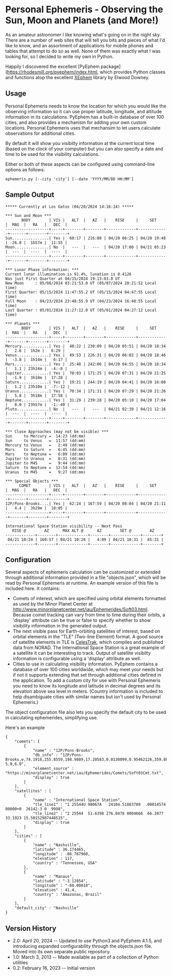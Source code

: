 # Personal Ephemeris - Observing the Sun, Moon and Planets (and More!)

As an amateur astronomer I like knowing what's going on in the night sky.  There are a number of web sites that will tell you bits and pieces of what I'd like to know, and an assortment of applications for mobile phones and tables that attempt to do so as well.  None of them was exactly what I was looking for, so I decided to write my own in Python.

Happily I discovered the excellent [PyEphem package](https://rhodesmill.org/pyephem/index.html, which provides Python classes and functions atop the excellent [XEphem](https://www.clearskyinstitute.com/xephem) library by Elwood Downey.

## Usage 

Personal Ephemeris needs to know the location for which you would like the observing information so it can use proper latitude, longitude, and altitude information in its calculations.  PyEphem has a built-in database of over 100 cities, and also provides a mechanism for adding your own custom locations.  Personal Ephemeris uses that mechansim to let users calculate observations for additional cities.

By default it will show you visibilty information at the current local time (based on the clock of your computer) but you can also specify a date and time to be used for the visibility calculations.

Either or both of these aspects can be configured using command-line options as follows:

```
ephemeris.py [--city 'city'] [--date 'YYYY/MM/DD HH:MM']
```

## Sample Output

```
***** Currently at Los Gatos (04/20/2024 14:16:14) *****

*** Sun and Moon ***
       BODY        | VIS |   ALT  |   AZ   |    RISE     |     SET     |  MAG  |   RA   |   DEC  |
-------------------+-----+--------+--------+-------------+-------------+-------+--------+--------+
Sun................| Yes |  60:17 | 216:08 | 04/20 06:25 | 04/20 19:48 | -26.8 |  1h57m |  11:55 |
Moon...............| No  |   ---  |   ---  | 04/20 17:00 | 04/21 05:23 |  ---  |  ----  |  ----  |
-------------------+-----+--------+--------+-------------+-------------+-------+--------+--------+

*** Lunar Phase information: ***
Current lunar illumination is 91.4%, lunation is 0.4126
Was just First Quarter at 04/15/2024 19:13:03.0 UT
New Moon     : 05/08/2024 03:21:53.0 UT (05/07/2024 20:21:52 Local time)
First Quarter: 05/15/2024 11:47:55.2 UT (05/15/2024 04:47:55 Local time)
Full Moon    : 04/23/2024 23:48:55.9 UT (04/23/2024 16:48:55 Local time)
Last Quarter : 05/01/2024 11:27:12.0 UT (05/01/2024 04:27:12 Local time)

*** Planets ***
       BODY        | VIS |   ALT  |   AZ   |    RISE     |     SET     |  MAG  |   RA   |   DEC  |
-------------------+-----+--------+--------+-------------+-------------+-------+--------+--------+
Mercury............| Yes |  48:22 | 230:09 | 04/20 05:51 | 04/20 18:34 |   2.6 |  1h2m |   6:29 |
Venus..............| Yes |  49:53 | 226:31 | 04/20 06:02 | 04/20 18:46 |  -3.8 |  1h14m |   6:17 |
Mars...............| Yes |  25:48 | 242:06 | 04/20 04:55 | 04/20 16:34 |   1.1 | 23h34m |  -4:-8 |
Jupiter............| Yes |  70:03 | 171:25 | 04/20 07:31 | 04/20 21:25 |  -1.9 |  3h18m |  17:28 |
Saturn.............| Yes |  19:21 | 244:19 | 04/20 04:41 | 04/20 16:00 |   1.2 | 23h10m |  -7:-12 |
Uranus.............| Yes |  70:34 | 171:31 | 04/20 07:29 | 04/20 21:26 |   5.8 |  3h18m |  17:58 |
Neptune............| Yes |  31:29 | 239:28 | 04/20 05:10 | 04/20 17:04 |   8.0 | 23h57m |  -1:-40 |
Pluto..............| No  |   ---  |   ---  | 04/21 02:39 | 04/21 12:16 |  ---  |  ----  |  ----  |
-------------------+-----+--------+--------+-------------+-------------+-------+--------+--------+

*** Close Approaches (may not be visible) ***
Sun     to Mercury =  14:23 (dd:mm)
Sun     to Venus   =  11:57 (dd:mm)
Mercury to Venus   =   2:49 (dd:mm)
Mars    to Saturn  =   6:45 (dd:mm)
Mars    to Neptune =   6:09 (dd:mm)
Jupiter to Uranus  =   0:31 (dd:mm)
Jupiter to M45     =   9:44 (dd:mm)
Saturn  to Neptune =  12:54 (dd:mm)
Uranus  to M45     =   9:27 (dd:mm)

*** Special Objects ***
      COMET        | VIS |   ALT  |   AZ   |    RISE     |     SET     |  MAG  |   RA   |   DEC  |
-------------------+-----+--------+--------+-------------+-------------+-------+--------+--------+
12P/Pons-Brooks....| Yes |  62:24 | 167:59 | 04/20 08:04 | 04/20 21:11 |   4.4 |  3h29m |  10:05 |
-------------------+-----+--------+--------+-------------+-------------+-------+--------+--------+

International Space Station visibility -- Next Pass
   RISE @        AZ      MAX ALT @      AZ        SET @        AZ
-------------+--------+-------------+--------+-------------+--------+
 04/21 10:24 | 160:57 | 04/21 10:28 |   4:09 | 04/21 10:31 |  85:31 |
-------------+--------+-------------+--------+-------------+--------+
```

## Configuration

Several aspects of ephemeris calculation can be customized or extended through additional information provided in a file "objects.json", which will be read by Personal Ephemeris at runtime.  An example version of this file is included here.  It contains:
* Comets of interest, which are specified using orbital elements formatted as used by the Minor Planet Center at http://www.minorplanetcenter.net/iau/Ephemerides/Soft03.html.  Because comet tracking can vary from time to time during their orbits, a 'display' attribute can be true or false to specify whether to show visibility information in the generated output.
* The next visible pass for Earth-orbiting satellites of interest, based on orbital elements in the "TLE" (Two-line Element) format.  A good source of satellite elements in TLE is [CelesTrak](http://celestrak.org/NORAD/elements/), which compiles and published data from NORAD.  The International Space Station is a great example of a satellite it can be interesting to track.  Output of satellite visibilty information is configurable using a 'display' attribute as well.
* Cities to use in calculating visibility information. PyEphem contains a database of over 100 cities worldwide, which may meet your needs but if not it supports extending that set through additional cities defined in the application.  To add a custom city for use with Personal Ephemeris you need to know its longitude and latitude in decimal degrees and its elevation above sea level in meters.  (Country information is included to help disambiguate cities with similar names but isn't used by Personal Ephemeris.)

The object configuration file also lets you specify the default city to be used in calculating ephemerides, simplifying use.

Here's an example
```
{
    "comets": [
        {
            "name" : "12P/Pons-Brooks",
            "db_info" : "12P/Pons-Brooks,e,74.1916,255.8559,198.9889,17.20583,0.0138099,0.95462126,359.8878,04/13.0/2024,2000,g  5.0,6.0",
            "element_source" : "https://minorplanetcenter.net/iau/Ephemerides/Comets/Soft03Cmt.txt",
            "display" : true
        }
    ],
    "satellites" : [
        {
            "name" : "International Space Station",             
            "tle_line1" : "1 25544U 98067A   24104.51883789  .00014574  00000+0  26142-3 0  9998",
            "tle_line2" : "2 25544  51.6398 276.0478 0004666  66.3077  33.1923 15.50152987448515",
            "display" : true
        }
    ],
    "cities" : [
        {
            "name" : "Nashville",
            "latitude" : 36.174465,
            "longitude" : -86.767960,
            "elevation" : 117,
            "country" : "Tennessee, USA"
        },
        {
            "name" : "Manaus",
            "latitude" : "-3.12854",
            "longitude" : "-60.00018",
            "elevation" : 41.4,
            "country" : "Amazonas, Brazil"
        }
    ],
    "default_city" : "Nashville"
}
```


## Version History
* 2.0: April 20, 2024 -- Updated to use Python3 and PyEphem 4.1.5, and introducing expanded configurability through the objects.json file.  Moved into its own separate public repository.
* 1.0: March 3, 2013 -- Made available as part of a collection of Python utilities
* 0.2: February 16, 2023 -- Initial version